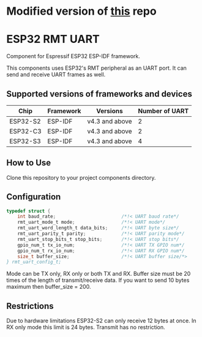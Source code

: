 # Modified version of [this](https://github.com/naffej/esp32-rmt-uart) repo

# ESP32 RMT UART

Component for Espressif ESP32 ESP-IDF framework.

This components uses ESP32's RMT peripheral as an UART port. It can send and receive UART frames as well.

## Supported versions of frameworks and devices

| Chip           | Framework          | Versions   |   Number of UART
|----------------|--------------------|------------|----------
| ESP32-S2 | ESP-IDF            | v4.3 and above  |   2
| ESP32-C3 | ESP-IDF            | v4.3 and above  |   2
| ESP32-S3 | ESP-IDF            | v4.3 and above  |   4

## How to Use
Clone this repository to your project components directory.

## Configuration

```c
typedef struct {
    int baud_rate;                        /*!< UART baud rate*/
    rmt_uart_mode_t mode;                 /*!< UART mode*/
    rmt_uart_word_length_t data_bits;     /*!< UART byte size*/
    rmt_uart_parity_t parity;             /*!< UART parity mode*/
    rmt_uart_stop_bits_t stop_bits;       /*!< UART stop bits*/
    gpio_num_t tx_io_num;                 /*!< UART TX GPIO num*/
    gpio_num_t rx_io_num;                 /*!< UART RX GPIO num*/
    size_t buffer_size;                   /*!< UART buffer size/*>
} rmt_uart_config_t;
```

Mode can be TX only, RX only or both TX and RX.
Buffer size must be 20 times of the length of transmit/receive data.
If you want to send 10 bytes maximum then buffer_size = 200.


## Restrictions
Due to hardware limitations ESP32-S2 can only receive 12 bytes at once. In RX only mode this limit is 24 bytes. Transmit has no restriction.
